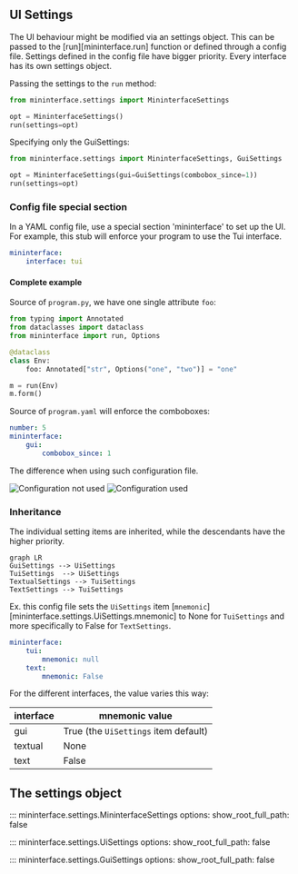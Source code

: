 ## UI Settings

The UI behaviour might be modified via an settings object. This can be passed to the [run][mininterface.run] function or defined through a config file. Settings defined in the config file have bigger priority. Every interface has its own settings object.

Passing the settings to the `run` method:

```python
from mininterface.settings import MininterfaceSettings

opt = MininterfaceSettings()
run(settings=opt)
```

Specifying only the GuiSettings:
```python
from mininterface.settings import MininterfaceSettings, GuiSettings

opt = MininterfaceSettings(gui=GuiSettings(combobox_since=1))
run(settings=opt)
```


### Config file special section
In a YAML config file, use a special section 'mininterface' to set up the UI. For example, this stub will enforce your program to use the Tui interface.

```yaml
mininterface:
    interface: tui
```

#### Complete example

Source of `program.py`, we have one single attribute `foo`:

```python
from typing import Annotated
from dataclasses import dataclass
from mininterface import run, Options

@dataclass
class Env:
    foo: Annotated["str", Options("one", "two")] = "one"

m = run(Env)
m.form()
```

Source of `program.yaml` will enforce the comboboxes:

```yaml
number: 5
mininterface:
    gui:
        combobox_since: 1
```

The difference when using such configuration file.

![Configuration not used](asset/configuration-not-used.avif) ![Configuration used](asset/configuration-used.avif)

### Inheritance

The individual setting items are inherited, while the descendants have the higher priority.

```mermaid
graph LR
GuiSettings --> UiSettings
TuiSettings  --> UiSettings
TextualSettings --> TuiSettings
TextSettings --> TuiSettings
```

Ex. this config file sets the `UiSettings` item [`mnemonic`][mininterface.settings.UiSettings.mnemonic] to None for `TuiSettings` and more specifically to False for `TextSettings`.

```yaml
mininterface:
    tui:
        mnemonic: null
    text:
        mnemonic: False
```

For the different interfaces, the value varies this way:

| interface | mnemonic value |
| -- | -- |
| gui | True (the `UiSettings` item default) |
| textual | None |
| text | False |

## The settings object

::: mininterface.settings.MininterfaceSettings
    options:
        show_root_full_path: false

::: mininterface.settings.UiSettings
    options:
        show_root_full_path: false

::: mininterface.settings.GuiSettings
    options:
        show_root_full_path: false